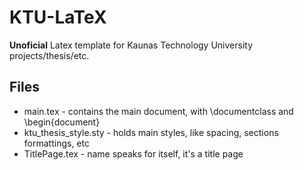 # KTU-LaTeX
**Unoficial** Latex template for Kaunas Technology University projects/thesis/etc.

## Files
* main.tex - contains the main document, with \documentclass and \begin{document} 
* ktu_thesis_style.sty - holds main styles, like spacing, sections formattings, etc
* TitlePage.tex - name speaks for itself, it's a title page 
